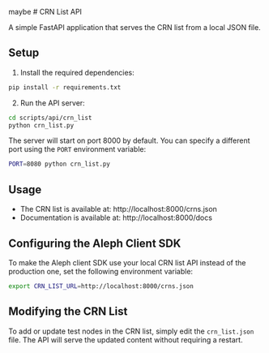 maybe # CRN List API

A simple FastAPI application that serves the CRN list from a local JSON file.

## Setup

1. Install the required dependencies:

```bash
pip install -r requirements.txt
```

2. Run the API server:

```bash
cd scripts/api/crn_list
python crn_list.py
```

The server will start on port 8000 by default. You can specify a different port using the `PORT` environment variable:

```bash
PORT=8080 python crn_list.py
```

## Usage

- The CRN list is available at: http://localhost:8000/crns.json
- Documentation is available at: http://localhost:8000/docs

## Configuring the Aleph Client SDK

To make the Aleph client SDK use your local CRN list API instead of the production one, set the following environment variable:

```bash
export CRN_LIST_URL=http://localhost:8000/crns.json
```

## Modifying the CRN List

To add or update test nodes in the CRN list, simply edit the `crn_list.json` file. The API will serve the updated content without requiring a restart.